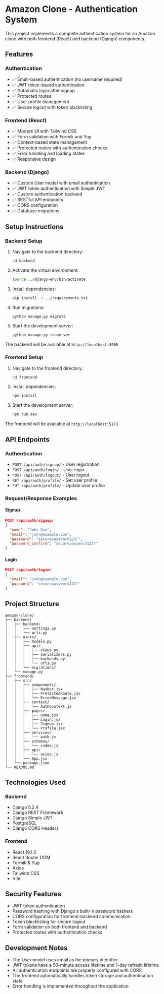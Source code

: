 # Amazon Clone - Authentication System

This project implements a complete authentication system for an Amazon clone with both frontend (React) and backend (Django) components.

## Features

### Authentication
- ✅ Email-based authentication (no username required)
- ✅ JWT token-based authentication
- ✅ Automatic login after signup
- ✅ Protected routes
- ✅ User profile management
- ✅ Secure logout with token blacklisting

### Frontend (React)
- ✅ Modern UI with Tailwind CSS
- ✅ Form validation with Formik and Yup
- ✅ Context-based state management
- ✅ Protected routes with authentication checks
- ✅ Error handling and loading states
- ✅ Responsive design

### Backend (Django)
- ✅ Custom User model with email authentication
- ✅ JWT token authentication with Simple JWT
- ✅ Custom authentication backend
- ✅ RESTful API endpoints
- ✅ CORS configuration
- ✅ Database migrations

## Setup Instructions

### Backend Setup
1. Navigate to the backend directory:
   ```bash
   cd backend
   ```

2. Activate the virtual environment:
   ```bash
   source ../django-env/bin/activate
   ```

3. Install dependencies:
   ```bash
   pip install -r ../requirements.txt
   ```

4. Run migrations:
   ```bash
   python manage.py migrate
   ```

5. Start the development server:
   ```bash
   python manage.py runserver
   ```

The backend will be available at `http://localhost:8000`

### Frontend Setup
1. Navigate to the frontend directory:
   ```bash
   cd frontend
   ```

2. Install dependencies:
   ```bash
   npm install
   ```

3. Start the development server:
   ```bash
   npm run dev
   ```

The frontend will be available at `http://localhost:5173`

## API Endpoints

### Authentication
- `POST /api/auth/signup/` - User registration
- `POST /api/auth/login/` - User login
- `POST /api/auth/logout/` - User logout
- `GET /api/auth/profile/` - Get user profile
- `PUT /api/auth/profile/` - Update user profile

### Request/Response Examples

#### Signup
```json
POST /api/auth/signup/
{
  "name": "John Doe",
  "email": "john@example.com",
  "password": "securepassword123!",
  "password_confirm": "securepassword123!"
}
```

#### Login
```json
POST /api/auth/login/
{
  "email": "john@example.com",
  "password": "securepassword123!"
}
```

## Project Structure

```
amazon-clone/
├── backend/
│   ├── backend/
│   │   ├── settings.py
│   │   └── urls.py
│   ├── users/
│   │   ├── models.py
│   │   ├── api/
│   │   │   ├── views.py
│   │   │   ├── serializers.py
│   │   │   ├── backends.py
│   │   │   └── urls.py
│   │   └── migrations/
│   └── manage.py
├── frontend/
│   ├── src/
│   │   ├── components/
│   │   │   ├── Navbar.jsx
│   │   │   ├── ProtectedRoute.jsx
│   │   │   └── ErrorMessage.jsx
│   │   ├── context/
│   │   │   └── AuthContext.js
│   │   ├── pages/
│   │   │   ├── Home.jsx
│   │   │   ├── Login.jsx
│   │   │   ├── Signup.jsx
│   │   │   └── Profile.jsx
│   │   ├── services/
│   │   │   └── auth.js
│   │   ├── schemas/
│   │   │   └── index.js
│   │   ├── api/
│   │   │   └── axios.js
│   │   └── App.jsx
│   └── package.json
└── README.md
```

## Technologies Used

### Backend
- Django 5.2.4
- Django REST Framework
- Django Simple JWT
- PostgreSQL
- Django CORS Headers

### Frontend
- React 19.1.0
- React Router DOM
- Formik & Yup
- Axios
- Tailwind CSS
- Vite

## Security Features

- JWT token authentication
- Password hashing with Django's built-in password hashers
- CORS configuration for frontend-backend communication
- Token blacklisting for secure logout
- Form validation on both frontend and backend
- Protected routes with authentication checks

## Development Notes

- The User model uses email as the primary identifier
- JWT tokens have a 60-minute access lifetime and 1-day refresh lifetime
- All authentication endpoints are properly configured with CORS
- The frontend automatically handles token storage and authentication state
- Error handling is implemented throughout the application 